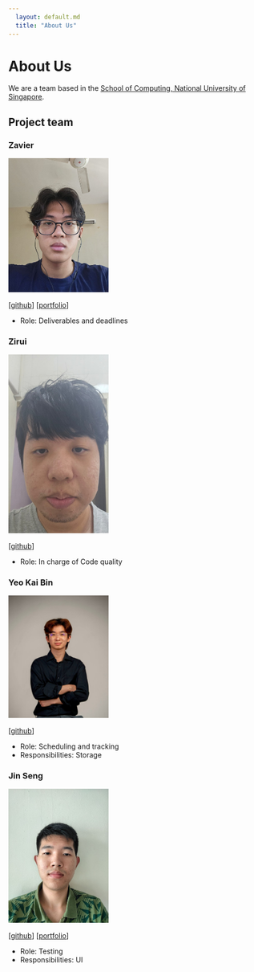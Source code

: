 ```yaml
---
  layout: default.md
  title: "About Us"
---
```


# About Us

We are a team based in the [School of Computing, National University of Singapore](http://www.comp.nus.edu.sg).

## Project team

### Zavier

<img src="images/zaviercsj.png" width="200px">

[[github](https://github.com/ZavierCSJ)]
[[portfolio](team/johndoe.md)]

* Role: Deliverables and deadlines

### Zirui

<img src="images/yzr456.png" width="200px">

[[github](https://github.com/yzr456)]

* Role: In charge of Code quality

### Yeo Kai Bin

<img src="images/kbyeo.png" width="200px">

[[github](https://github.com/kbyeo)]

* Role: Scheduling and tracking
* Responsibilities: Storage

### Jin Seng

<img src="images/teejinseng.png" width="200px">

[[github](https://github.com/TeeJinSeng)]
[[portfolio](team/johndoe.md)]

* Role: Testing
* Responsibilities: UI
